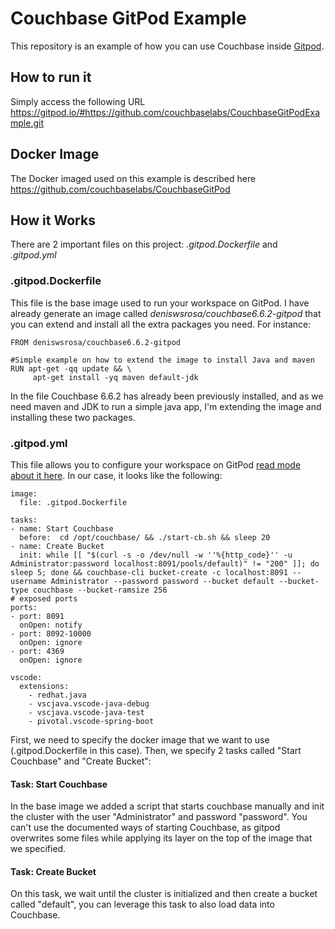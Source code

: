 # Couchbase GitPod Example

This repository is an example of how you can use Couchbase inside [Gitpod](https://gitpod.io/). 

## How to run it

Simply access the following URL https://gitpod.io/#https://github.com/couchbaselabs/CouchbaseGitPodExample.git

## Docker Image
The Docker imaged used on this example is described here https://github.com/couchbaselabs/CouchbaseGitPod

## How it Works

There are 2 important files on this project: *.gitpod.Dockerfile* and *.gitpod.yml*


### .gitpod.Dockerfile

This file is the base image used to run your workspace on GitPod. I have already generate an image called *deniswsrosa/couchbase6.6.2-gitpod* that you can extend and install all the extra packages you need. For instance:

```
FROM deniswsrosa/couchbase6.6.2-gitpod

#Simple example on how to extend the image to install Java and maven
RUN apt-get -qq update && \
     apt-get install -yq maven default-jdk
```

In the file Couchbase 6.6.2 has already been previously installed, and as we need maven and JDK to run a simple java app, I'm extending the image and installing these two packages.


### .gitpod.yml

This file allows you to configure your workspace on GitPod [read mode about it here](https://www.gitpod.io/docs/config-gitpod-file/).
In our case, it looks like the following:

```
image:
  file: .gitpod.Dockerfile

tasks:
- name: Start Couchbase
  before:  cd /opt/couchbase/ && ./start-cb.sh && sleep 20
- name: Create Bucket
  init: while [[ "$(curl -s -o /dev/null -w ''%{http_code}'' -u Administrator:password localhost:8091/pools/default)" != "200" ]]; do sleep 5; done && couchbase-cli bucket-create -c localhost:8091 --username Administrator --password password --bucket default --bucket-type couchbase --bucket-ramsize 256
# exposed ports
ports:
- port: 8091
  onOpen: notify
- port: 8092-10000
  onOpen: ignore
- port: 4369
  onOpen: ignore

vscode:
  extensions:
    - redhat.java
    - vscjava.vscode-java-debug
    - vscjava.vscode-java-test
    - pivotal.vscode-spring-boot
```

First, we need to specify the docker image that we want to use (.gitpod.Dockerfile in this case).
Then, we specify 2 tasks called "Start Couchbase" and "Create Bucket":

#### Task: Start Couchbase

In the base image we added a script that starts couchbase manually and init the cluster with the user "Administrator" and password "password".
You can't use the documented ways of starting Couchbase, as gitpod overwrites some files while applying its layer on the top of the image that we specified.

#### Task: Create Bucket
On this task, we wait until the cluster is initialized and then create a bucket called "default", you can leverage this task to also load data into Couchbase.


